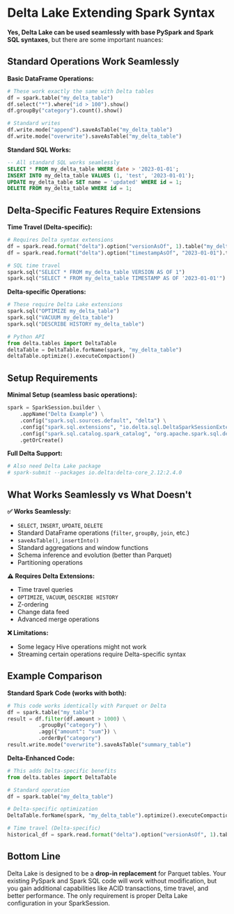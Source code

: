 # Delta Lake Extending Spark Syntax
**Yes, Delta Lake can be used seamlessly with base PySpark and Spark SQL syntaxes**, but there are some important nuances:

## Standard Operations Work Seamlessly

**Basic DataFrame Operations:**
```python
# These work exactly the same with Delta tables
df = spark.table("my_delta_table")
df.select("*").where("id > 100").show()
df.groupBy("category").count().show()

# Standard writes
df.write.mode("append").saveAsTable("my_delta_table")
df.write.mode("overwrite").saveAsTable("my_delta_table")
```

**Standard SQL Works:**
```sql
-- All standard SQL works seamlessly
SELECT * FROM my_delta_table WHERE date > '2023-01-01';
INSERT INTO my_delta_table VALUES (1, 'test', '2023-01-01');
UPDATE my_delta_table SET name = 'updated' WHERE id = 1;
DELETE FROM my_delta_table WHERE id = 1;
```

## Delta-Specific Features Require Extensions

**Time Travel (Delta-specific):**
```python
# Requires Delta syntax extensions
df = spark.read.format("delta").option("versionAsOf", 1).table("my_delta_table")
df = spark.read.format("delta").option("timestampAsOf", "2023-01-01").table("my_delta_table")

# SQL time travel
spark.sql("SELECT * FROM my_delta_table VERSION AS OF 1")
spark.sql("SELECT * FROM my_delta_table TIMESTAMP AS OF '2023-01-01'")
```

**Delta-specific Operations:**
```python
# These require Delta Lake extensions
spark.sql("OPTIMIZE my_delta_table")
spark.sql("VACUUM my_delta_table")
spark.sql("DESCRIBE HISTORY my_delta_table")

# Python API
from delta.tables import DeltaTable
deltaTable = DeltaTable.forName(spark, "my_delta_table")
deltaTable.optimize().executeCompaction()
```

## Setup Requirements

**Minimal Setup (seamless basic operations):**
```python
spark = SparkSession.builder \
    .appName("Delta Example") \
    .config("spark.sql.sources.default", "delta") \
    .config("spark.sql.extensions", "io.delta.sql.DeltaSparkSessionExtension") \
    .config("spark.sql.catalog.spark_catalog", "org.apache.spark.sql.delta.catalog.DeltaCatalog") \
    .getOrCreate()
```

**Full Delta Support:**
```python
# Also need Delta Lake package
# spark-submit --packages io.delta:delta-core_2.12:2.4.0
```

## What Works Seamlessly vs What Doesn't

**✅ Works Seamlessly:**
- `SELECT`, `INSERT`, `UPDATE`, `DELETE`
- Standard DataFrame operations (`filter`, `groupBy`, `join`, etc.)
- `saveAsTable()`, `insertInto()`
- Standard aggregations and window functions
- Schema inference and evolution (better than Parquet)
- Partitioning operations

**⚠️ Requires Delta Extensions:**
- Time travel queries
- `OPTIMIZE`, `VACUUM`, `DESCRIBE HISTORY`
- Z-ordering
- Change data feed
- Advanced merge operations

**❌ Limitations:**
- Some legacy Hive operations might not work
- Streaming certain operations require Delta-specific syntax

## Example Comparison

**Standard Spark Code (works with both):**
```python
# This code works identically with Parquet or Delta
df = spark.table("my_table")
result = df.filter(df.amount > 1000) \
          .groupBy("category") \
          .agg({"amount": "sum"}) \
          .orderBy("category")
result.write.mode("overwrite").saveAsTable("summary_table")
```

**Delta-Enhanced Code:**
```python
# This adds Delta-specific benefits
from delta.tables import DeltaTable

# Standard operation
df = spark.table("my_delta_table")

# Delta-specific optimization
DeltaTable.forName(spark, "my_delta_table").optimize().executeCompaction()

# Time travel (Delta-specific)
historical_df = spark.read.format("delta").option("versionAsOf", 1).table("my_delta_table")
```

## Bottom Line

Delta Lake is designed to be a **drop-in replacement** for Parquet tables. Your existing PySpark and Spark SQL code will work without modification, but you gain additional capabilities like ACID transactions, time travel, and better performance. The only requirement is proper Delta Lake configuration in your SparkSession.
